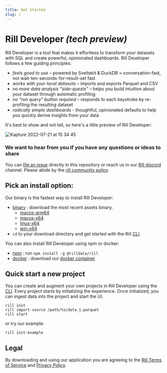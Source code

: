 ```yaml
---
title: Get Started
slug: /
---
```


# Rill Developer **_(tech preview)_**
Rill Developer is a tool that makes it effortless to transform your datasets with SQL and create powerful, opinionated dashboards. Rill Developer follows a few guiding principles:

- *feels good to use* – powered by Sveltekit & DuckDB = conversation-fast, not wait-ten-seconds-for-result-set fast
- *works with your local datasets* – imports and exports Parquet and CSV
- *no more data analysis "side-quests"* – helps you build intuition about your dataset through automatic profiling
- *no "run query" button required* – responds to each keystroke by re-profiling the resulting dataset
- *radically simple dashboards* - thoughtful, opinionated defaults to help you quickly derive insights from your data


It's best to show and not tell, so here's a little preview of Rill Developer:

![Kapture 2022-07-21 at 15 34 45](https://user-images.githubusercontent.com/5587788/180313797-ef50ec6e-fc2d-4072-bb77-b2acf59205d7.gif)

### We want to hear from you if you have any questions or ideas to share

You can [file an issue](https://github.com/rilldata/rill-developer/issues/new/choose) directly in this repository or reach us in our [Rill discord](https://bit.ly/3unvA05) channel. Please abide by the [rill community policy](https://github.com/rilldata/rill-developer/blob/main/COMMUNITY-POLICY.md).

## Pick an install option:
Our binary is the fastest way to install Rill Developer:
- [binary](https://docs.rilldata.com/install/binary) : download the most recent assets binary.
  - [macos-arm64](https://storage.googleapis.com/pkg.rilldata.com/rill-developer-example/binaries/0.6/macos-arm64/rill)
  - [macos-x64](https://storage.googleapis.com/pkg.rilldata.com/rill-developer-example/binaries/0.6/macos-x64/rill)
  - [linux-x64](https://storage.googleapis.com/pkg.rilldata.com/rill-developer-example/binaries/0.6/linux-x64/rill)
  - [win-x64](https://storage.googleapis.com/pkg.rilldata.com/rill-developer-example/binaries/0.6/win-x64/rill.exe)
- `cd` to your download directory and get started with the Rill [CLI](./cli.md).

You can also install Rill Developer using npm or docker:
- [npm](https://docs.rilldata.com/install/npm) : run `npm install -g @rilldata/rill`
- [docker](https://docs.rilldata.com/install/docker) : download our [docker container](https://hub.docker.com/r/rilldata/rill-developer)

## Quick start a new project

You can create and augment your own projects in Rill Developer using the [CLI](https://docs.rilldata.com/cli). Every project starts by initializing the experience. Once initialized, you can ingest data into the project and start the UI.

```
rill init
rill import-source /path/to/data_1.parquet
rill start

```

or try our example:

```
rill init-example

```

## Legal
By downloading and using our application you are agreeing to the [Rill Terms of Service](https://www.rilldata.com/legal/tos) and [Privacy Policy](https://www.rilldata.com/legal/privacy).
